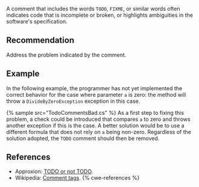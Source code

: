 A comment that includes the words `TODO`, `FIXME`, or similar words often indicates code that is incomplete or broken, or highlights ambiguities in the software's specification.


## Recommendation
Address the problem indicated by the comment.


## Example
In the following example, the programmer has not yet implemented the correct behavior for the case where parameter `a` is zero: the method will throw a `DivideByZeroException` exception in this case.

{% sample src="TodoCommentsBad.cs" %}
As a first step to fixing this problem, a check could be introduced that compares `a` to zero and throws another exception if this is the case. A better solution would be to use a different formula that does not rely on `a` being non-zero. Regardless of the solution adopted, the `TODO` comment should then be removed.


## References
* Approxion: [TODO or not TODO](http://www.approxion.com/?p=39).
* Wikipedia: [Comment tags](http://en.wikipedia.org/wiki/Comment_%28computer_programming%29#Tags).
{% cwe-references %}

